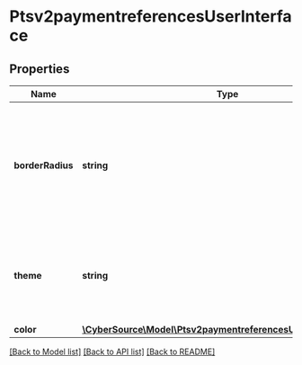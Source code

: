 # Ptsv2paymentreferencesUserInterface

## Properties
Name | Type | Description | Notes
------------ | ------------- | ------------- | -------------
**borderRadius** | **string** | Border Radius, Allowed Values - Number, Chars, SPACE, Percentage(%), DOT(.), Example &#39;25px 10px 25px 10px&#39;; &#39;2em 1em 0.5em 3em&#39; | [optional] 
**theme** | **string** | UI Theme Name/Design Name - Allowed Chars: Alpha Numeric, Dot (.), Hyphen (-), Underscore (_) | [optional] 
**color** | [**\CyberSource\Model\Ptsv2paymentreferencesUserInterfaceColor**](Ptsv2paymentreferencesUserInterfaceColor.md) |  | [optional] 

[[Back to Model list]](../README.md#documentation-for-models) [[Back to API list]](../README.md#documentation-for-api-endpoints) [[Back to README]](../README.md)



